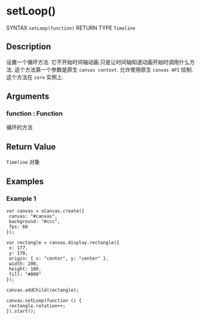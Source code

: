 # setLoop()

SYNTAX `setLoop(function)` RETURN TYPE `Timeline`

## Description

设置一个循环方法.
它不开始时间轴动画.只是让时间轴知道动画开始时调用什么方法.
这个方法第一个参数是原生 `canvas context`.
允许使用原生 `canvas API` 绘制.
这个方法在 `core` 实例上.

## Arguments

### function : Function

循环的方法

## Return Value

`Timeline` 对象

## Examples

### Example 1

```
var canvas = oCanvas.create({
 canvas: "#canvas",
 background: "#ccc",
 fps: 60
});

var rectangle = canvas.display.rectangle({
 x: 177,
 y: 170,
 origin: { x: "center", y: "center" },
 width: 200,
 height: 100,
 fill: "#000"
});

canvas.addChild(rectangle);

canvas.setLoop(function () {
 rectangle.rotation++;
}).start();
```
